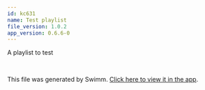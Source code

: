 ```yaml
---
id: kc631
name: Test playlist
file_version: 1.0.2
app_version: 0.6.6-0
---
```


<!-- Intro - Do not remove this comment -->
A playlist to test

<br/>

This file was generated by Swimm. [Click here to view it in the app](https://app.swimm.io/repos/Z2l0aHViJTNBJTNBbXVuaXR5JTNBJTNBbXVuaXR5YXBwcw==/docs/kc631).